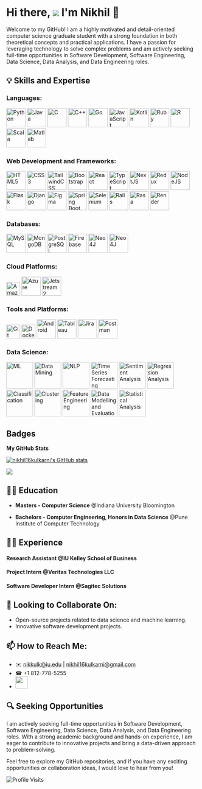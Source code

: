 # Hi there, ![](https://user-images.githubusercontent.com/18350557/176309783-0785949b-9127-417c-8b55-ab5a4333674e.gif) I'm Nikhil 🚀

Welcome to my GitHub! I am a highly motivated and detail-oriented computer science graduate student with a strong foundation in both theoretical concepts and practical applications. I have a passion for leveraging technology to solve complex problems and am actively seeking full-time opportunities in Software Development, Software Engineering, Data Science, Data Analysis, and Data Engineering roles.


## 💡 Skills and Expertise


### Languages: <p align="left">
  <a href="https://www.python.org/" target="_blank" rel="noreferrer"><img src="https://raw.githubusercontent.com/danielcranney/readme-generator/main/public/icons/skills/python-colored.svg" width="50" height="50" alt="Python" /></a>
<a href="https://www.oracle.com/java/" target="_blank" rel="noreferrer"><img src="https://raw.githubusercontent.com/danielcranney/readme-generator/main/public/icons/skills/java-colored.svg" width="50" height="50" alt="Java" /></a>
<a href="https://docs.microsoft.com/en-us/cpp/?view=msvc-170" target="_blank" rel="noreferrer"><img src="https://raw.githubusercontent.com/danielcranney/readme-generator/main/public/icons/skills/c-colored.svg" width="50" height="50" alt="C" /></a>
<a href="https://docs.microsoft.com/en-us/cpp/?view=msvc-170" target="_blank" rel="noreferrer"><img src="https://raw.githubusercontent.com/danielcranney/readme-generator/main/public/icons/skills/cplusplus-colored.svg" width="50" height="50" alt="C++" /></a>
<a href="https://go.dev/doc/" target="_blank" rel="noreferrer"><img src="https://raw.githubusercontent.com/danielcranney/readme-generator/main/public/icons/skills/go-colored.svg" width="50" height="50" alt="Go" /></a>
<a href="https://developer.mozilla.org/en-US/docs/Web/JavaScript" target="_blank" rel="noreferrer"><img src="https://raw.githubusercontent.com/danielcranney/readme-generator/main/public/icons/skills/javascript-colored.svg" width="50" height="50" alt="JavaScript" /></a>
<a href="https://kotlinlang.org/" target="_blank" rel="noreferrer"><img src="https://raw.githubusercontent.com/danielcranney/readme-generator/main/public/icons/skills/kotlin-colored.svg" width="50" height="50" alt="Kotlin" /></a>
<a href="https://www.ruby-lang.org/en/" target="_blank" rel="noreferrer"><img src="https://raw.githubusercontent.com/danielcranney/readme-generator/main/public/icons/skills/ruby-colored.svg" width="50" height="50" alt="Ruby" /></a>
  <a href="https://github.com/nikhil16kulkarni/nikhil16kulkarni/assets/45867169/d01b75b9-c093-40f0-8a7c-0dbb32d78529" target="_blank" rel="noreferrer"><img src="https://github.com/nikhil16kulkarni/nikhil16kulkarni/assets/45867169/d01b75b9-c093-40f0-8a7c-0dbb32d78529" width="50" height="50" alt="R" /></a>
  <a href="https://github.com/nikhil16kulkarni/nikhil16kulkarni/assets/45867169/01623ae0-fb30-4419-b34a-47705eeda20f" target="_blank" rel="noreferrer"><img src="https://github.com/nikhil16kulkarni/nikhil16kulkarni/assets/45867169/01623ae0-fb30-4419-b34a-47705eeda20f" width="50" height="50" alt="Scala" /></a>
  <a href="https://github.com/nikhil16kulkarni/nikhil16kulkarni/assets/45867169/77c6aa9a-7f0f-4729-8635-969f7b43aa50" target="_blank" rel="noreferrer"><img src="https://github.com/nikhil16kulkarni/nikhil16kulkarni/assets/45867169/77c6aa9a-7f0f-4729-8635-969f7b43aa50" width="50" height="50" alt="Matlab" /></a>
</p>

### Web Development and Frameworks: <p align="left">

<a href="https://developer.mozilla.org/en-US/docs/Glossary/HTML5" target="_blank" rel="noreferrer"><img src="https://raw.githubusercontent.com/danielcranney/readme-generator/main/public/icons/skills/html5-colored.svg" width="50" height="50" alt="HTML5" /></a>
<a href="https://www.w3.org/TR/CSS/#css" target="_blank" rel="noreferrer"><img src="https://raw.githubusercontent.com/danielcranney/readme-generator/main/public/icons/skills/css3-colored.svg" width="50" height="50" alt="CSS3" /></a>
<a href="https://tailwindcss.com/" target="_blank" rel="noreferrer"><img src="https://raw.githubusercontent.com/danielcranney/readme-generator/main/public/icons/skills/tailwindcss-colored.svg" width="50" height="50" alt="TailwindCSS" /></a>
<a href="https://getbootstrap.com/" target="_blank" rel="noreferrer"><img src="https://raw.githubusercontent.com/danielcranney/readme-generator/main/public/icons/skills/bootstrap-colored.svg" width="50" height="50" alt="Bootstrap" /></a>
<a href="https://reactjs.org/" target="_blank" rel="noreferrer"><img src="https://raw.githubusercontent.com/danielcranney/readme-generator/main/public/icons/skills/react-colored.svg" width="50" height="50" alt="React" /></a>
<a href="https://www.typescriptlang.org/" target="_blank" rel="noreferrer"><img src="https://raw.githubusercontent.com/danielcranney/readme-generator/main/public/icons/skills/typescript-colored.svg" width="50" height="50" alt="TypeScript" /></a>
<a href="https://github.com/nikhil16kulkarni/nikhil16kulkarni/assets/45867169/8bec84af-4870-44ee-a428-a47ba5b6f43a" target="_blank" rel="noreferrer"><img src="https://github.com/nikhil16kulkarni/nikhil16kulkarni/assets/45867169/8bec84af-4870-44ee-a428-a47ba5b6f43a" width="50" height="50" alt="NextJS" /></a>
<a href="https://redux.js.org/" target="_blank" rel="noreferrer"><img src="https://raw.githubusercontent.com/danielcranney/readme-generator/main/public/icons/skills/redux-colored.svg" width="50" height="50" alt="Redux" /></a>
<a href="https://nodejs.org/en/" target="_blank" rel="noreferrer"><img src="https://raw.githubusercontent.com/danielcranney/readme-generator/main/public/icons/skills/nodejs-colored.svg" width="50" height="50" alt="NodeJS" /></a>
<a href="https://github.com/nikhil16kulkarni/nikhil16kulkarni/assets/45867169/c5c90e61-5220-49af-a4e8-892293e1add4" target="_blank" rel="noreferrer"><img src="https://github.com/nikhil16kulkarni/nikhil16kulkarni/assets/45867169/c5c90e61-5220-49af-a4e8-892293e1add4" width="50" height="50" alt="Flask" /></a>
<a href="https://www.djangoproject.com/" target="_blank" rel="noreferrer"><img src="https://raw.githubusercontent.com/danielcranney/readme-generator/main/public/icons/skills/django-colored.svg" width="50" height="50" alt="Django" /></a>
<a href="https://www.figma.com/" target="_blank" rel="noreferrer"><img src="https://raw.githubusercontent.com/danielcranney/readme-generator/main/public/icons/skills/figma-colored.svg" width="50" height="50" alt="Figma" /></a>
 <a href="https://github.com/nikhil16kulkarni/nikhil16kulkarni/assets/45867169/d210941f-71fb-4cf7-a193-fb4dc7722a9a" target="_blank" rel="noreferrer"><img src="https://github.com/nikhil16kulkarni/nikhil16kulkarni/assets/45867169/d210941f-71fb-4cf7-a193-fb4dc7722a9a" width="50" height="50" alt="Spring Boot" /></a>
 <a href="https://github.com/nikhil16kulkarni/nikhil16kulkarni/assets/45867169/3e845898-be45-4b20-8d74-217d539b1c4f" target="_blank" rel="noreferrer"><img src="https://github.com/nikhil16kulkarni/nikhil16kulkarni/assets/45867169/3e845898-be45-4b20-8d74-217d539b1c4f" width="50" height="50" alt="Selenium" /></a>
<a href="https://github.com/nikhil16kulkarni/nikhil16kulkarni/assets/45867169/c6501dd5-0552-43c9-980f-a9efde4d4462" target="_blank" rel="noreferrer"><img src="https://github.com/nikhil16kulkarni/nikhil16kulkarni/assets/45867169/c6501dd5-0552-43c9-980f-a9efde4d4462" width="50" height="50" alt="Rails" /></a>
<a href="https://github.com/nikhil16kulkarni/nikhil16kulkarni/assets/45867169/e9e7e754-ec8c-4c8e-b12c-04815fe17cbd" target="_blank" rel="noreferrer"><img src="https://github.com/nikhil16kulkarni/nikhil16kulkarni/assets/45867169/e9e7e754-ec8c-4c8e-b12c-04815fe17cbd" width="50" height="50" alt="Rasa" /></a>
<a href="https://render.com/" target="_blank" rel="noreferrer"><img src="https://raw.githubusercontent.com/danielcranney/readme-generator/main/public/icons/skills/render-colored.svg" width="50" height="50" alt="Render" /></a>
</p>

### Databases: <p align="left">

<a href="https://www.mysql.com/" target="_blank" rel="noreferrer"><img src="https://raw.githubusercontent.com/danielcranney/readme-generator/main/public/icons/skills/mysql-colored.svg" width="50" height="50" alt="MySQL" /></a>
<a href="https://www.mongodb.com/" target="_blank" rel="noreferrer"><img src="https://raw.githubusercontent.com/danielcranney/readme-generator/main/public/icons/skills/mongodb-colored.svg" width="50" height="50" alt="MongoDB" /></a>
<a href="https://www.postgresql.org/" target="_blank" rel="noreferrer"><img src="https://raw.githubusercontent.com/danielcranney/readme-generator/main/public/icons/skills/postgresql-colored.svg" width="50" height="50" alt="PostgreSQL" /></a>
<a href="https://firebase.google.com/" target="_blank" rel="noreferrer"><img src="https://raw.githubusercontent.com/danielcranney/readme-generator/main/public/icons/skills/firebase-colored.svg" width="50" height="50" alt="Firebase" /></a>
<a href="https://github.com/nikhil16kulkarni/nikhil16kulkarni/assets/45867169/6d1597e5-0bdb-405b-baf3-21ba6a0e9ce7" target="_blank" rel="noreferrer"><img src="https://github.com/nikhil16kulkarni/nikhil16kulkarni/assets/45867169/6d1597e5-0bdb-405b-baf3-21ba6a0e9ce7" width="50" height="50" alt="Neo4J" /></a>
<a href="https://github.com/nikhil16kulkarni/nikhil16kulkarni/assets/45867169/e9160a59-2cc3-4d4d-8df3-9098e6ff532b" target="_blank" rel="noreferrer"><img src="https://github.com/nikhil16kulkarni/nikhil16kulkarni/assets/45867169/e9160a59-2cc3-4d4d-8df3-9098e6ff532b" width="50" height="50" alt="Neo4J" /></a>
</p>

### Cloud Platforms: <p align="left">

<a href="https://aws.amazon.com" target="_blank" rel="noreferrer"><img src="https://raw.githubusercontent.com/danielcranney/readme-generator/main/public/icons/skills/aws-colored.svg" width="36" height="36" alt="Amazon Web Services" /></a>
<a href="https://github.com/nikhil16kulkarni/nikhil16kulkarni/assets/45867169/856c5a62-d590-4f10-b386-d64923441006" target="_blank" rel="noreferrer"><img src="https://github.com/nikhil16kulkarni/nikhil16kulkarni/assets/45867169/856c5a62-d590-4f10-b386-d64923441006" width="50" height="50" alt="Azure" /></a>
<a href="https://github.com/nikhil16kulkarni/nikhil16kulkarni/assets/45867169/2293cbed-7471-44ef-88f2-e67c66cf7832" target="_blank" rel="noreferrer"><img src="https://github.com/nikhil16kulkarni/nikhil16kulkarni/assets/45867169/2293cbed-7471-44ef-88f2-e67c66cf7832" width="50" height="50" alt="Jetstream2" /></a>
</p>

### Tools and Platforms: <p align="left">

<a href="https://git-scm.com/" target="_blank" rel="noreferrer"><img src="https://raw.githubusercontent.com/danielcranney/readme-generator/main/public/icons/skills/git-colored.svg" width="36" height="36" alt="Git" /></a>
<a href="https://www.docker.com/" target="_blank" rel="noreferrer"><img src="https://raw.githubusercontent.com/danielcranney/readme-generator/main/public/icons/skills/docker-colored.svg" width="36" height="36" alt="Docker" /></a>
<a href="https://github.com/nikhil16kulkarni/nikhil16kulkarni/assets/45867169/ae09b783-4cdc-4155-9943-9419550083c3" target="_blank" rel="noreferrer"><img src="https://github.com/nikhil16kulkarni/nikhil16kulkarni/assets/45867169/ae09b783-4cdc-4155-9943-9419550083c3" width="50" height="50" alt="Android" /></a>
<a href="https://github.com/nikhil16kulkarni/nikhil16kulkarni/assets/45867169/c162b8c2-415c-42f5-b805-3ffbbbe69bbd" target="_blank" rel="noreferrer"><img src="https://github.com/nikhil16kulkarni/nikhil16kulkarni/assets/45867169/c162b8c2-415c-42f5-b805-3ffbbbe69bbd" width="50" height="50" alt="Tableau" /></a>
<a href="https://github.com/nikhil16kulkarni/nikhil16kulkarni/assets/45867169/365227ef-6869-40fa-874e-06dbbaa91bf8" target="_blank" rel="noreferrer"><img src="https://github.com/nikhil16kulkarni/nikhil16kulkarni/assets/45867169/365227ef-6869-40fa-874e-06dbbaa91bf8" width="50" height="50" alt="Jira" /></a>
<a href="https://github.com/nikhil16kulkarni/nikhil16kulkarni/assets/45867169/ca58ee58-51dc-4e0f-865a-148dfce9601b" target="_blank" rel="noreferrer"><img src="https://github.com/nikhil16kulkarni/nikhil16kulkarni/assets/45867169/ca58ee58-51dc-4e0f-865a-148dfce9601b" width="50" height="50" alt="Postman" /></a>
</p>


### Data Science: <p align="left">

<a href="https://github.com/nikhil16kulkarni/nikhil16kulkarni/assets/45867169/7464fe93-3128-4cde-a3ad-b8ec84978096" target="_blank" rel="noreferrer"><img src="https://github.com/nikhil16kulkarni/nikhil16kulkarni/assets/45867169/7464fe93-3128-4cde-a3ad-b8ec84978096" width="70" height="70" alt="ML" /></a>
<a href="https://github.com/nikhil16kulkarni/nikhil16kulkarni/assets/45867169/219d20f0-bfb3-4600-8223-3e7f818c8820" target="_blank" rel="noreferrer"><img src="https://github.com/nikhil16kulkarni/nikhil16kulkarni/assets/45867169/219d20f0-bfb3-4600-8223-3e7f818c8820" width="70" height="70" alt="Data Mining" /></a>
<a href="https://github.com/nikhil16kulkarni/nikhil16kulkarni/assets/45867169/ed3c4108-b022-4a8e-958d-5249e2b38e26" target="_blank" rel="noreferrer"><img src="https://github.com/nikhil16kulkarni/nikhil16kulkarni/assets/45867169/ed3c4108-b022-4a8e-958d-5249e2b38e26" width="70" height="70" alt="NLP" /></a>
<a href="https://github.com/nikhil16kulkarni/nikhil16kulkarni/assets/45867169/959ee54c-9a63-46b5-83d5-9aa5ebb8951a" target="_blank" rel="noreferrer"><img src="https://github.com/nikhil16kulkarni/nikhil16kulkarni/assets/45867169/959ee54c-9a63-46b5-83d5-9aa5ebb8951a" width="70" height="70" alt="Time Series Forecasting" /></a>
<a href="https://github.com/nikhil16kulkarni/nikhil16kulkarni/assets/45867169/ba3e4796-95db-450f-8221-07645a31d43a" target="_blank" rel="noreferrer"><img src="https://github.com/nikhil16kulkarni/nikhil16kulkarni/assets/45867169/ba3e4796-95db-450f-8221-07645a31d43a" width="70" height="70" alt="Sentiment Analysis" /></a>
<a href="https://github.com/nikhil16kulkarni/nikhil16kulkarni/assets/45867169/5a5b871b-8c50-4f4f-b7f4-6b5a2a8275fa" target="_blank" rel="noreferrer"><img src="https://github.com/nikhil16kulkarni/nikhil16kulkarni/assets/45867169/5a5b871b-8c50-4f4f-b7f4-6b5a2a8275fa" width="70" height="70" alt="Regression Analysis" /></a>
<a href="https://github.com/nikhil16kulkarni/nikhil16kulkarni/assets/45867169/cba1ea6b-609d-430d-a336-4f93db978935" target="_blank" rel="noreferrer"><img src="https://github.com/nikhil16kulkarni/nikhil16kulkarni/assets/45867169/cba1ea6b-609d-430d-a336-4f93db978935" width="70" height="70" alt="Classification" /></a>
<a href="https://github.com/nikhil16kulkarni/nikhil16kulkarni/assets/45867169/6118f965-9d84-4f1f-8864-ada96b61a539" target="_blank" rel="noreferrer"><img src="https://github.com/nikhil16kulkarni/nikhil16kulkarni/assets/45867169/6118f965-9d84-4f1f-8864-ada96b61a539" width="70" height="70" alt="Clustering" /></a>
<a href="https://github.com/nikhil16kulkarni/nikhil16kulkarni/assets/45867169/d789efb7-7bc9-4f46-a0cc-fe1cecae0022" target="_blank" rel="noreferrer"><img src="https://github.com/nikhil16kulkarni/nikhil16kulkarni/assets/45867169/d789efb7-7bc9-4f46-a0cc-fe1cecae0022" width="70" height="70" alt="Feature Engineering" /></a>
<a href="https://github.com/nikhil16kulkarni/nikhil16kulkarni/assets/45867169/853b8454-ef78-42b8-bde9-5b4134f7ee14" target="_blank" rel="noreferrer"><img src="https://github.com/nikhil16kulkarni/nikhil16kulkarni/assets/45867169/853b8454-ef78-42b8-bde9-5b4134f7ee14" width="70" height="70" alt="Data Modelling and Evaluation" /></a>
<a href="https://github.com/nikhil16kulkarni/nikhil16kulkarni/assets/45867169/97decb77-69f3-47cb-957e-61ce68967696" target="_blank" rel="noreferrer"><img src="https://github.com/nikhil16kulkarni/nikhil16kulkarni/assets/45867169/97decb77-69f3-47cb-957e-61ce68967696" width="70" height="70" alt="Statistical Analysis" /></a>
</p>


## Badges

<b>My GitHub Stats</b>

<a href="http://www.github.com/nikhil16kulkarni"><img src="https://github-readme-stats.vercel.app/api?username=nikhil16kulkarni&show_icons=true&hide=&count_private=true&title_color=3382ed&text_color=ffffff&icon_color=0891b2&bg_color=000000&hide_border=true&show_icons=true" alt="nikhil16kulkarni's GitHub stats" /></a>

<a href="http://www.github.com/nikhil16kulkarni"><img src="https://github-readme-streak-stats.herokuapp.com/?user=nikhil16kulkarni&stroke=ffffff&background=000000&ring=3382ed&fire=3382ed&currStreakNum=ffffff&currStreakLabel=3382ed&sideNums=ffffff&sideLabels=ffffff&dates=ffffff&hide_border=true" /></a>

## 🧑‍🎓 Education

- **Masters - Computer Science** @Indiana University Bloomington
  
- **Bachelors - Computer Engineering, Honors in Data Science** @Pune Institute of Computer Technology


## 👨‍💻 Experience

#### Research Assistant @IU Kelley School of Business

#### Project Intern @Veritas Technologies LLC

#### Software Developer Intern @Sagitec Solutions


## 👯 Looking to Collaborate On:

- Open-source projects related to data science and machine learning.
- Innovative software development projects.

## 📫 How to Reach Me:
- ✉️ [nikkulk@iu.edu](mailto:nikkulk@iu.edu) | [nikhil16kulkarni@gmail.com](nikhil16kulkarni@gmail.com)
- ☎ +1 812-778-5255
- <a href="https://www.linkedin.com/in/nikhil16kulkarni" target="_blank" rel="noreferrer"> <picture> <source media="(prefers-color-scheme: dark)" srcset="https://raw.githubusercontent.com/danielcranney/readme-generator/main/public/icons/socials/linkedin-dark.svg" /> <source media="(prefers-color-scheme: light)" srcset="https://raw.githubusercontent.com/danielcranney/readme-generator/main/public/icons/socials/linkedin.svg" /> <img src="https://raw.githubusercontent.com/danielcranney/readme-generator/main/public/icons/socials/linkedin.svg" width="32" height="32" /> </picture> </a>

## 🔍 Seeking Opportunities

I am actively seeking full-time opportunities in Software Development, Software Engineering, Data Science, Data Analysis, and Data Engineering roles. With a strong academic background and hands-on experience, I am eager to contribute to innovative projects and bring a data-driven approach to problem-solving.

Feel free to explore my GitHub repositories, and if you have any exciting opportunities or collaboration ideas, I would love to hear from you!


![Profile Visits](https://komarev.com/ghpvc/?username=nikhil16kulkarni&color=brightgreen)
